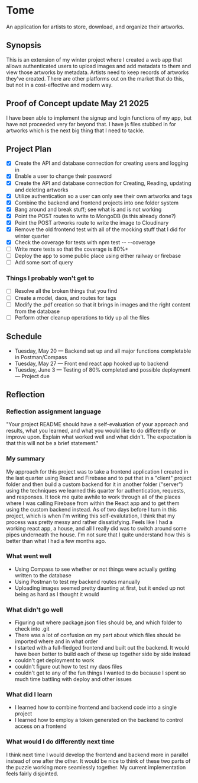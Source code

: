 # Tome
An application for artists to store, download, and organize their artworks.

## Synopsis
This is an extension of my winter project where I created a web app that allows authenticated users to upload images and add metadata to them and view those artworks by metadata. Artists need to keep records of artworks they've created. There are other platforms out on the market that do this, but not in a cost-effective and modern way.

## Proof of Concept update May 21 2025
I have been able to implement the signup and login functions of my app, but have not proceeded very far beyond that. I have js files stubbed in for artworks which is the next big thing that I need to tackle.

## Project Plan
- [x] Create the API and database connection for creating users and logging in
- [x] Enable a user to change their password
- [x] Create the API and database connection for Creating, Reading, updating and deleting artworks
- [x] Utilize authentication so a user can only see their own artworks and tags
- [x] Combine the backend and frontend projects into one folder system
- [x] Bang around and break stuff; see what is and is not working
- [x] Point the POST routes to write to MongoDB (is this already done?)
- [x] Point the POST artworks route to write the image to Cloudinary
- [x] Remove the old frontend test with all of the mocking stuff that I did for winter quarter
- [x] Check the coverage for tests with npm test -- --coverage
- [ ] Write more tests so that the coverage is 80%+
- [ ] Deploy the app to some public place using either railway or firebase
- [ ] Add some sort of query

### Things I probably won't get to
- [ ] Resolve all the broken things that you find
- [ ] Create a model, daos, and routes for tags
- [ ] Modify the .pdf creation so that it brings in images and the right content from the database
- [ ] Perform other cleanup operations to tidy up all the files

## Schedule
* Tuesday, May 20 — Backend set up and all major functions completable in Postman/Compass
* Tuesday, May 27 — Front end react app hooked up to backend
* Tuesday, June 3 — Testing of 80% completed and possible deployment — Project due

## Reflection 

### Reflection assignment language
"Your project README should have a self-evaluation of your approach and results, what you learned, and what you would like to do differently or improve upon. Explain what worked well and what didn't. The expectation is that this will not be a brief statement."


### My summary
My approach for this project was to take a frontend application I created in the last quarter using React and Firebase and to put that in a "client" project folder and then build a custom backend for it in another folder ("server") using the techniques we learned this quarter for authentication, requests, and responses. It took me quite awhile to work through all of the places where I was calling Firebase from within the React app and to get them using the custom backend instead. As of two days before I turn in this project, which is when I'm writing this self-evalutation, I think that my process was pretty messy and rather dissatisfying. Feels like I had a working react app, a house, and all I really did was to switch around some pipes underneath the house. I'm not sure that I quite understand how this is better than what I had a few months ago.

### What went well
- Using Compass to see whether or not things were actually getting written to the database
- Using Postman to test my backend routes manually
- Uploading images seemed pretty daunting at first, but it ended up not being as hard as I thought it would

### What didn't go well
- Figuring out where package.json files should be, and which folder to check into .git
- There was a lot of confusion on my part about which files should be imported where and in what order
- I started with a full-fledged frontend and built out the backend. It would have been better to build each of these up together side by side instead
- couldn't get deployment to work
- couldn't figure out how to test my daos files
- couldn't get to any of the fun things I wanted to do because I spent so much time battling with deploy and other issues

### What did I learn
- I learned how to combine frontend and backend code into a single project
- I learned how to employ a token generated on the backend to control access on a frontend

### What would I do differently next time
I think next time I would develop the frontend and backend more in parallel instead of one after the other. It would be nice to think of these two parts of the puzzle working more seamlessly together. My current implementation feels fairly disjointed.
